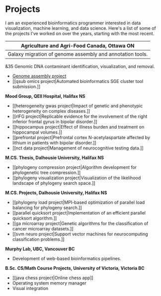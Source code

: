 
# Projects #

I am an experienced bioinformatics programmer interested in data visualization, machine learning, and data science. Here's a list of some of the projects I've worked on over the years, starting with the most recent.

| **Agriculture and Agri-Food Canada, Ottawa ON** |
| --- |
|Galaxy migration of genome assembly and annotation tools. |

  &35 Genomic DNA contaminant identification, visualization, and removal.
  * [Genome assembly project](/dokuwiki/genome_assembly_project.html)
  * [[qsub omics project|Automated bioinformatics SGE cluster tool submission.]]

**Mood Group, QEII Hospital, Halifax NS**
  * [[heterogeneity gwas project|Impact of genetic and phenotypic heterogeneity on complex diseases.]]
  * [[rIFG project|Replicable evidence for the involvement of the right inferior frontal gyrus in bipolar disorder.]]
  * [[hippocampus project|Effect of illness burden and treatment on hippocampal volumes.]]
  * [[prefrontal project|Prefrontal cortex N-acetylaspartate affected by lithium in patients with bipolar disorder.]]
  * [[nct data project|Management of neurocognitive testing data.]]

**M.CS. Thesis, Dalhousie University, Halifax NS**
  * [[phylogeny compression project|Algorithm development for phylogenetic tree compression.]]
  * [[phylogeny visualization project|Visualization of the likelihood landscape of phylogeny search space.]]

**M.CS. Projects, Dalhousie University, Halifax NS**
  * [[phylogeny load project|MPI-based optimization of parallel load balancing for phylogeny search.]]
  * [[parallel quicksort project|Implementation of an efficient parallel quicksort algorithm.]]
  * [[ga microarray project|Genetic algorithms for the classification of cancer microarray datasets.]]
  * [[svm neuro project|Support vector machines for neurocomputing classification problems.]]

**Murphy Lab, UBC, Vancouver BC**
  * Development of web-based bioinformatics pipelines.

**B.Sc. CS/Math Course Projects, University of Victoria, Victoria BC**
  * [[java chess project|Online chess app]]
  * Operating system memory manager
  * Visual integration

